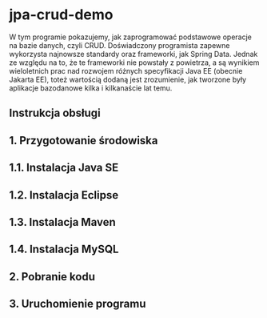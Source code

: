 # jpa-crud-demo

W tym programie pokazujemy, jak zaprogramować podstawowe operacje na bazie danych, czyli CRUD. Doświadczony programista zapewne wykorzysta najnowsze standardy oraz frameworki, jak Spring Data. Jednak ze względu na to, że te frameworki nie powstały z powietrza, a są wynikiem wieloletnich prac nad rozwojem różnych specyfikacji Java EE (obecnie Jakarta EE), toteż wartością dodaną jest zrozumienie, jak tworzone były aplikacje bazodanowe kilka i kilkanaście lat temu.

## Instrukcja obsługi
## 1. Przygotowanie środowiska
## 1.1. Instalacja Java SE
## 1.2. Instalacja Eclipse
## 1.3. Instalacja Maven
## 1.4. Instalacja MySQL
## 2. Pobranie kodu
## 3. Uruchomienie programu
